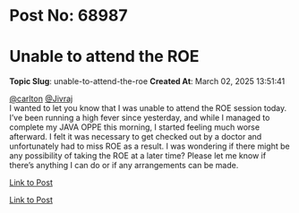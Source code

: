 # Post No: 68987
# Unable to attend the ROE
**Topic Slug**: unable-to-attend-the-roe
**Created At**: March 02, 2025 13:51:41

<a class="mention" href="/u/carlton">@carlton</a> <a class="mention" href="/u/jivraj">@Jivraj</a><br>
I wanted to let you know that I was unable to attend the ROE session today. I’ve been running a high fever since yesterday, and while I managed to complete my JAVA OPPE this morning, I started feeling much worse afterward. I felt it was necessary to get checked out by a doctor and unfortunately had to miss ROE as a result.
I was wondering if there might be any possibility of taking the ROE at a later time? Please let me know if there’s anything I can do or if any arrangements can be made.

[Link to Post](https://discourse.onlinedegree.iitm.ac.in/t/unable-to-attend-the-roe/602435)



[Link to Post](https://discourse.onlinedegree.iitm.ac.in/t/unable-to-attend-the-roe/603015)

